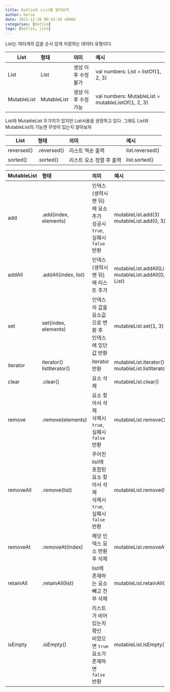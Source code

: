 ```yaml
---
title: Kotlin의 List를 알아보자
author: korsw
date: 2021-12-28 00:43:59 +0900
categories: [Kotlin]
tags: [kotlin, list]
---
```


List는 여러개의 값을 순서 있게 저장하는 데이터 유형이다.<br/>

| List | 형태 | 의미 | 예시 |
|---|:---|:---|:---|
| List | List<T> | 생성 이후 수정 불가 | val numbers: List<Int> = listOf(1, 2, 3) |
| MutableList | MutableList<T> | 생성 이후 수정 가능 | val numbers: MutableList<Int> = mutableListOf(1, 2, 3) |

List와 MutableList 두가지가 있지만 List사용을 권장하고 있다. 그래도 List와 MutableList의 기능엔 무엇이 있는지 알아보자 

| List | 형태 | 의미 | 예시 |
|---|:---|:---|:---|
| reversed() | .reversed() | 리스트 역순 출력 | list.reversed() |
| sorted() | .sorted() | 리스트 요소 정렬 후 출력 | list.sorted() |


| MutableList | 형태 | 의미 | 예시 |
|---|:---|:---|:---|
| add | .add(index, elements) | 인덱스(생략시 맨 뒤)에 요소 추가<br/>성공시 `true`, 실패시 `false` 반환 | mutableList.add(3)<br/>mutableList.add(0, 3) |
| addAll | .addAll(index, list) | 인덱스(생략시 맨 뒤)에 리스트 추가 | mutableList.addAll(List)<br/>mutableList.addAll(0, List) |
| set | set(index, elements) | 인덱스의 값을 요소값으로 변환 후<br/>인덱스에 있던 값 반환 | mutableList.set(1, 3) |
| iterator<br/> | iterator()<br/>listIterator() | iterator 반환 | mutableList.iterator()<br/>mutableList.listIterator() |
| clear | .clear() | 요소 삭제 | mutableList.clear() |
| remove | .remove(elements) | 요소 찾아서 삭제<br/>삭제시 `true`, 실패시 `false` 반환 | mutableList.remove(1) |
| removeAll | .remove(list) | 주어진 list에 포함된 요소 찾아서 삭제<br/>삭제시 `true`, 실패시 `false` 반환 | mutableList.remove(list) |
| removeAt | .removeAt(index) | 해당 인덱스 요소 반환 후 삭제 | mutableList.removeAt(1) |
| retainAll | .retainAll(list) | list에 존재하는 요소 빼고 전부 삭제 | mutableList.retainAll(list) |
| isEmpty | .isEmpty() | 리스트가 비어있는지 확인<br/>비었으면 `true` 요소가 존재하면 `false` 반환 | mutableList.isEmpty() |






